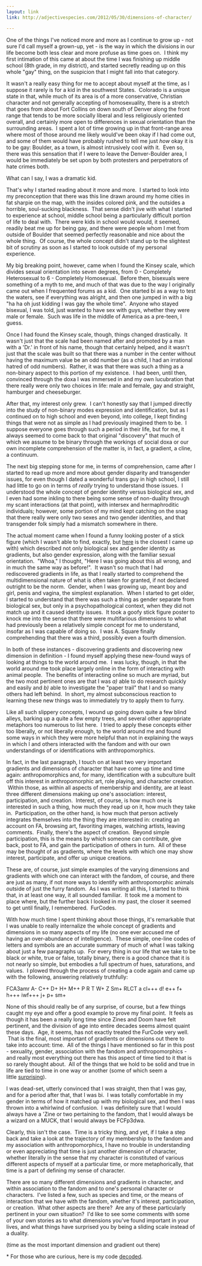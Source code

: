 ```yaml
---
layout: link
link: http://adjectivespecies.com/2012/05/30/dimensions-of-character/

---
```


One of the things I've noticed more and more as I continue to grow up - not sure
I'd call myself a grown-up, yet - is the way in which the divisions in our life
become both less clear and more profuse as time goes on.  I think my first
intimation of this came at about the time I was finishing up middle school (8th
grade, in my district), and started secretly reading up on this whole "gay"
thing, on the suspicion that I might fall into that category.

It wasn't a really easy thing for me to accept about myself at the time, as I
suppose it rarely is for a kid in the southwest States.  Colorado is a unique
state in that, while much of its area is of a more conservative, Christian
character and not generally accepting of homosexuality, there is a stretch that
goes from about Fort Collins on down south of Denver along the front range that
tends to be more socially liberal and less religiously oriented overall, and
certainly more open to differences in sexual orientation than the surrounding
areas.  I spent a lot of time growing up in that front-range area where most of
those around me likely would've been okay if I had come out, and some of them
would have probably rushed to tell me just *how* okay it is to be gay: Boulder,
as a town, is almost intrusively cool with it.  Even so, there was this
sensation that if I were to leave the Denver-Boulder area, I would be
immediately be set upon by both protesters and perpetrators of hate crimes both.

What can I say, I was a dramatic kid.<!--more-->

That's why I started reading about it more and more.  I started to look into my
preconception that there was this line drawn around my home cities in fat
sharpie on the map, with the insides colored pink, and the outsides a horrible,
soul-sucking blackness.  That sense didn't jive with what I started to
experience at school, middle school being a particularly difficult portion of
life to deal with.  There were kids in school would would, it seemed, readily
beat me up for being gay, and there were people whom I met from outside of
Boulder that seemed perfectly reasonable and nice about the whole thing.  Of
course, the whole concept didn't stand up to the slightest bit of scrutiny as
soon as I started to look outside of my personal experience.

My big breaking point, however, came when I found the Kinsey scale, which
divides sexual orientation into seven degrees, from 0 - Completely Heterosexual
to 6 - Completely Homosexual.  Before then, bisexuals were something of a myth
to me, and much of that was due to the way I originally came out when I
frequented forums as a kid.  One started bi as a way to test the waters, see if
everything was alright, and then one jumped in with a big "ha ha oh just kidding
I was gay the whole time".  Anyone who stayed bisexual, I was told, just wanted
to have sex with guys, whether they were male or female.  Such was life in the
middle of America as a pre-teen, I guess.

Once I had found the Kinsey scale, though, things changed drastically.  It
wasn't just that the scale had been named after and promoted by a man with a
'Dr.' in front of his name, though that certainly helped, and it wasn't just
that the scale was built so that there was a number in the center without having
the maximum value be an odd number (as a child, I had an irrational hatred of
odd numbers).  Rather, it was that there was such a thing as a non-binary aspect
to this portion of my existence.  I had been, until then, convinced through the
doxa I was immersed in and my own lucubration that there really were only two
choices in life: male and female, gay and straight, hamburger and cheeseburger.

After that, my interest only grew.  I can't honestly say that I jumped directly
into the study of non-binary modes expression and identification, but as I
continued on to high school and even beyond, into college, I kept finding things
that were not as simple as I had previously imagined them to be.  I suppose
everyone goes through such a period in their life, but for me, it always seemed
to come back to that original "discovery" that much of which we assume to be
binary through the workings of social doxa or our own incomplete comprehension
of the matter is, in fact, a gradient, a cline, a continuum.

The next big stepping stone for me, in terms of comprehension, came after I
started to read up more and more about gender disparity and transgender issues,
for even though I dated a wonderful trans guy in high school, I still had little
to go on in terms of *really* trying to understand those issues.  I understood
the whole concept of gender identity versus biological sex, and I even had some
inkling to there being some sense of non-duality through my scant interactions
(at that point), with intersex and hermaphroditic individuals; however, some
portion of my mind kept catching on the snag that there really were only two
sexes and two gender identities, and that transgender folk simply had a mismatch
somewhere in there.

The actual moment came when I found a funny looking poster of a stick figure
(which I wasn't able to find, exactly, but
[here](http://itspronouncedmetrosexual.com/2012/01/the-genderbread-person/) is
the closest I came up with) which described not only biological sex and gender
identity as gradients, but also gender expression, along with the familiar
sexual orientation.  "Whoa," I thought, "Here I was going about this all wrong,
and in much the same way as before!".  It wasn't so much that I had rediscovered
gradients in life, as that I really started to comprehend the multidimensional
nature of what is often taken for granted, if not declared outright to be the
norm.  Gender, when I was growing up, meant boy and girl, penis and vagina, the
simplest explanation.  When I started to get older, I started to understand that
there was such a thing as gender separate from biological sex, but only in a
psychopathological context, when they did not match up and it caused identity
issues.  It took a goofy stick figure poster to knock me into the sense that
there were multifarious dimensions to what had previously been a relatively
simple concept for me to understand, insofar as I was capable of doing so.  I
was A. Square finally comprehending that there was a third, possibly even a
fourth dimension.

In both of these instances - discovering gradients and discovering new dimension
in definition - I found myself applying these new-found ways of looking at
things to the world around me.  I was lucky, though, in that the world around me
took place largely online in the form of interacting with animal people.  The
benefits of interacting online so much are myriad, but the two most pertinent
ones are that I was *a)* able to do research quickly and easily and *b)* able to
investigate the "paper trail" that I and so many others had left behind.  In
short, my almost subconscious reaction to learning these new things was to
immediately try to apply them to furry.

Like all such slippery concepts, I wound up going down quite a few blind alleys,
barking up a quite a few empty trees, and several other appropriate metaphors
too numerous to list here.  I tried to apply these concepts either too
liberally, or not liberally enough, to the world around me and found some ways
in which they were more helpful than not in explaining the ways in which I and
others interacted with the fandom and with our own understandings of or
identifications with anthropomorphics.

In fact, in the last paragraph, I touch on at least two very important gradients
and dimensions of character that have come up time and time again:
anthropomorphics and, for many, identification with a subculture built off this
interest in anthropomorphic art, role playing, and character creation.  Within
those, as within all aspects of membership and identity, are at least three
different dimensions making up one's association: interest, participation, and
creation.  Interest, of course, is how much one is interested in such a thing,
how much they read up on it, how much they take in.  Participation, on the other
hand, is how much that person actively integrates themselves into the thing they
are interested in: creating an account on FA, browsing art, favoriting images,
watching artists, leaving comments.  Finally, there's the aspect of creation.
 Beyond simple participation, this is the means by which someone can contribute,
give back, post to FA, and gain the participation of others in turn.  All of
these may be thought of as gradients, where the levels with which one may show
interest, participate, and offer up unique creations.

These are, of course, just simple examples of the varying dimensions and
gradients with which one can interact with the fandom, of course, and there are
just as many, if not more ways to identify with anthropomorphic animals outside
of just the furry fandom.  As I was writing all this, I started to think that,
in at least one way, it all sounded familiar.  It took me a moment to place
where, but the further back I looked in my past, the closer it seemed to get
until finally, I remembered.  FurCodes.

With how much time I spent thinking about those things, it's remarkable that I
was unable to really internalize the whole concept of gradients and dimensions
in so many aspects of my life (no one ever accused me of having an
over-abundance of intelligence).  These simple, one-line codes of letters and
symbols are an accurate summary of much of what I was talking about just a few
paragraphs up.  For every thing in our life that we take to be black or white,
true or false, totally binary, there is a good chance that it is not nearly so
simple, but embodies a full spectrum of hues, saturations, and values.  I plowed
through the process of creating a code again and came up with the following,
answering relatively truthfully:

FCA3amr A- C++ D+ H+ M++ P R T W+ Z Sm+ RLCT a cl+++ d! e++ f+ h+++ iwf+++ j+ p+
sm+

None of this should really be of any surprise, of course, but a few things
caught my eye and offer a good example to prove my final point.  It feels as
though it has been a really long time since Zines and Doom have felt pertinent,
and the division of age into entire decades seems almost quaint these days.
 Age, it seems, has not exactly treated the FurCode very well.  That is the
final, most important of gradients or dimensions out there to take into account:
time.  All of the things I have mentioned so far in this post - sexuality,
gender, association with the fandom and anthropomorphics - and really most
everything out there has this aspect of time tied to it that is so rarely
thought about.  All of the things that we hold to be solid and true in life are
tied to time in one way or another (some of which seem a
little [surprising](http://discovermagazine.com/2009/mar/08-kilogram-isn.t-what-it-used-to-be-it.s-lighter)).

I was dead-set, utterly convinced that I was straight, then that I was gay, and
for a period after that, that I was bi.  I was totally comfortable in my gender
in terms of how it matched up with my biological sex, and then I was thrown into
a whirlwind of confusion.  I was definitely sure that I would always have a
'Zine or two pertaining to the fandom, that I would always be a wizard on a
MUCK, that I would always be FCFp3dwa.

Clearly, this isn't the case.  Time is a tricky thing, and yet, if I take a step
back and take a look at the trajectory of my membership to the fandom and my
association with anthropomorphics, I have no trouble in understanding or even
appreciating that time is just another dimension of character, whether literally
in the sense that my character is constituted of various different aspects of
myself at a particular time, or more metaphorically, that time is a part of
defining my sense of character.

There are so many different dimensions and gradients in character, and within
association to the fandom and to one's personal character or characters.  I've
listed a few, such as species and time, or the means of interaction that we have
with the fandom, whether it's interest, participation, or creation.  What other
aspects are there?  Are any of these particularly pertinent in your own
situation?  I'd like to see some comments with some of your own stories as to
what dimensions you've found important in your lives, and what things have
surprised you by being a sliding scale instead of a duality.

(time as the most important dimension and gradient out there)

\* For those who are curious, here is my code
[decoded](http://winterwolf.co.uk/furcode?D=FCA3amr+A-+C%2B%2B+D%2B+H%2B+M%2B%2B+P+R+T+W%2B+Z+Sm%2B+RLCT+a+cl%2B%2B%2B+d%21+e%2B%2B+f%2B+h%2B%2B%2B+iwf%2B%2B%2B+j%2B+p%2B+sm%2B).
